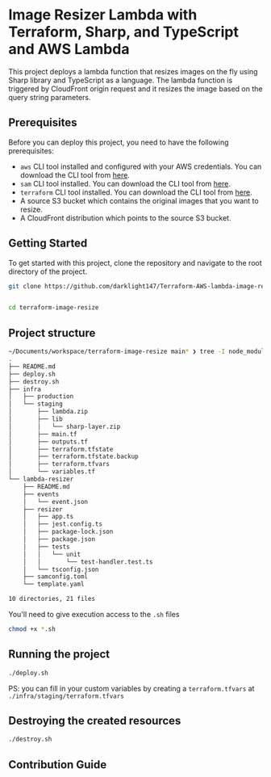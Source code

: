 # Image Resizer Lambda with Terraform, Sharp, and TypeScript and AWS Lambda

This project deploys a lambda function that resizes images on the fly using Sharp library and TypeScript as a language. The lambda function is triggered by CloudFront origin request and it resizes the image based on the query string parameters.

## Prerequisites

Before you can deploy this project, you need to have the following prerequisites:

- `aws` CLI tool installed and configured with your AWS credentials. You can download the CLI tool from [here](https://aws.amazon.com/cli/).
- `sam` CLI tool installed. You can download the CLI tool from [here](https://docs.aws.amazon.com/serverless-application-model/latest/developerguide/serverless-sam-cli-install.html).
- `terraform` CLI tool installed. You can download the CLI tool from [here](https://www.terraform.io/downloads.html).
- A source S3 bucket which contains the original images that you want to resize.
- A CloudFront distribution which points to the source S3 bucket.

## Getting Started

To get started with this project, clone the repository and navigate to the root directory of the project.

```sh
git clone https://github.com/darklight147/Terraform-AWS-lambda-image-resizing-on-the-fly.git terraform-image-resize


cd terraform-image-resize
```

## Project structure

```sh
~/Documents/workspace/terraform-image-resize main* ❯ tree -I node_modules
.
├── README.md
├── deploy.sh
├── destroy.sh
├── infra
│   ├── production
│   └── staging
│       ├── lambda.zip
│       ├── lib
│       │   └── sharp-layer.zip
│       ├── main.tf
│       ├── outputs.tf
│       ├── terraform.tfstate
│       ├── terraform.tfstate.backup
│       ├── terraform.tfvars
│       └── variables.tf
└── lambda-resizer
    ├── README.md
    ├── events
    │   └── event.json
    ├── resizer
    │   ├── app.ts
    │   ├── jest.config.ts
    │   ├── package-lock.json
    │   ├── package.json
    │   ├── tests
    │   │   └── unit
    │   │       └── test-handler.test.ts
    │   └── tsconfig.json
    ├── samconfig.toml
    └── template.yaml

10 directories, 21 files
```

You'll need to give execution access to the `.sh` files

```sh
chmod +x *.sh
```

## Running the project

```sh
./deploy.sh
```

PS: you can fill in your custom variables by creating a `terraform.tfvars` at `./infra/staging/terraform.tfvars`

## Destroying the created resources

```sh
./destroy.sh
```

## Contribution Guide

